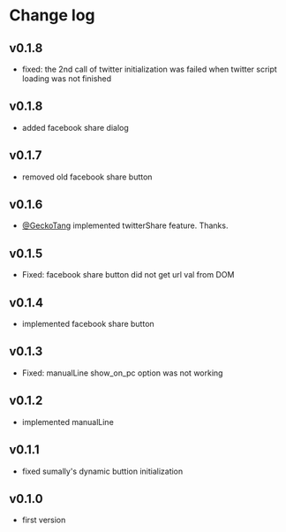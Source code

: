 # Change log

## v0.1.8

* fixed: the 2nd call of twitter initialization was failed when twitter script loading was not finished

## v0.1.8

* added facebook share dialog

## v0.1.7

* removed old facebook share button

## v0.1.6

* [@GeckoTang](https://twitter.com/GeckoTang) implemented twitterShare feature. Thanks.

## v0.1.5

* Fixed: facebook share button did not get url val from DOM

## v0.1.4

* implemented facebook share button

## v0.1.3

* Fixed: manualLine show_on_pc option was not working

## v0.1.2

* implemented manualLine

## v0.1.1

* fixed sumally's dynamic buttion initialization

## v0.1.0

* first version




